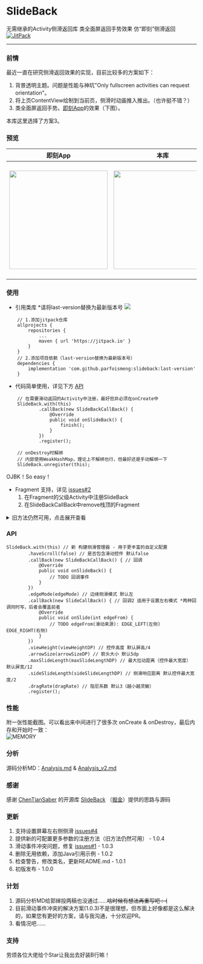 # SlideBack
无需继承的Activity侧滑返回库 类全面屏返回手势效果 仿“即刻”侧滑返回  [![JitPack](https://jitpack.io/v/ParfoisMeng/SlideBack.svg)](https://jitpack.io/#ParfoisMeng/SlideBack)

- - - - - 

### 前情
最近一直在研究侧滑返回效果的实现，目前比较多的方案如下：

1. 背景透明主题。问题是性能与神坑"Only fullscreen activities can request orientation"。
2. 将上页ContentView绘制到当前页，侧滑时动画推入推出。（也许挺不错？）
3. 类全面屏返回手势。[即刻App](https://www.ruguoapp.com/)的效果（下图）。

本库这里选择了方案3。

### 预览
| 即刻App | 本库 | Demo下载 |
| :---: | :---: | :---: |
| <img src="https://github.com/ParfoisMeng/SlideBack/raw/master/screenshot/jike.gif" width="260px"/> | <img src="https://github.com/ParfoisMeng/SlideBack/raw/master/screenshot/mine.gif" width="260px"/> | <img src="https://github.com/ParfoisMeng/SlideBack/raw/master/demo/demo_qr.gif" width="260px"/><br><br>[Demo下载](https://raw.githubusercontent.com/ParfoisMeng/SlideBack/master/demo/demo.apk) |

### 使用
 - 引用类库 *请将last-version替换为最新版本号 [![](https://jitpack.io/v/ParfoisMeng/SlideBack.svg)](https://jitpack.io/#ParfoisMeng/SlideBack)
```
    // 1.添加jitpack仓库
    allprojects {
        repositories {
            ...
            maven { url 'https://jitpack.io' }
        }
    }
    // 2.添加项目依赖（last-version替换为最新版本号）
    dependencies {
        implementation 'com.github.parfoismeng:slideback:last-version'
    }
```

- 代码简单使用，详见下方 [API](#API)
```
    // 在需要滑动返回的Activity中注册，最好但非必须在onCreate中
    SlideBack.with(this)
            .callBack(new SlideBackCallBack() {
                @Override
                public void onSlideBack() {
                    finish();
                }
            })
            .register();

    // onDestroy时解绑
    // 内部使用WeakHashMap，理论上不解绑也行，但最好还是手动解绑一下
    SlideBack.unregister(this);
```

OJBK！So easy！

- Fragment 支持，详见 [issues#2](https://github.com/ParfoisMeng/SlideBack/issues/2)
  1. 在Fragment的父级Activity中注册SlideBack
  2. 在SlideBackCallBack中remove栈顶的Fragment

<details>
<summary>旧方法仍然可用，点击展开查看</summary>

```
// Kotlin
class SecondActivity : AppCompatActivity() {
    override fun onCreate(savedInstanceState: Bundle?) {
        super.onCreate(savedInstanceState)
        // 在需要滑动返回的Activity中注册
        SlideBack.register(this) {
            Toast.makeText(this, "SlideBack", Toast.LENGTH_SHORT).show()
        }
    }

    override fun onDestroy() {
        super.onDestroy()
        // onDestroy时记得解绑
        // 内部使用WeakHashMap，理论上不解绑也行，但最好还是手动解绑一下
        SlideBack.unregister(this)
    }
}

// Java
public class SecondActivity extends AppCompatActivity {
    @Override
    protected void onCreate(@Nullable Bundle savedInstanceState) {
        super.onCreate(savedInstanceState);
        // 在需要滑动返回的Activity中注册
        SlideBack.register(this, new SlideBackCallBack() {
            @Override
            public void onSlideBack() {
                Toast.makeText(SecondActivity.this, "SlideBack", Toast.LENGTH_SHORT).show();
            }
        });
    }

    @Override
    protected void onDestroy() {
        super.onDestroy();
        // onDestroy时记得解绑
        // 内部使用WeakHashMap，理论上不解绑也行，但最好还是手动解绑一下
        SlideBack.unregister(this);
    }
}

// 如果需要在有可滑动View(RecycleView/ScrollView等)的Activity中使用，请使用此注册方法。
// haveScroll：页面是否有滑动
SlideBack.register(Activity activity, boolean haveScroll, SlideBackCallBack callBack)
```
</details>

### API
```
SlideBack.with(this) // 新 构建侧滑管理器 - 用于更丰富的自定义配置
        .haveScroll(false) // 是否包含滑动控件 默认false
        .callBack(new SlideBackCallBack() { // 回调
            @Override
            public void onSlideBack() {
                // TODO 回调事件
            }
        })
        .edgeMode(edgeMode) // 边缘侧滑模式 默认左
        .callBack(new SlideCallBack() { // 回调2 适用于设置左右模式 *两种回调同时写，后者会覆盖前者
            @Override
            public void onSlide(int edgeFrom) {
                // TODO edgeFrom(滑动来源): EDGE_LEFT(左侧) EDGE_RIGHT(右侧)
            }
        })
        .viewHeight(viewHeightDP) // 控件高度 默认屏高/4
        .arrowSize(arrowSizeDP) // 箭头大小 默认5dp
        .maxSlideLength(maxSlideLengthDP) // 最大拉动距离（控件最大宽度） 默认屏宽/12
        .sideSlideLength(sideSlideLengthDP) // 侧滑响应距离 默认控件最大宽度/2
        .dragRate(dragRate) // 阻尼系数 默认3（越小越灵敏）
        .register();
```

### 性能
附一张性能截图。可以看出来中间进行了很多次 onCreate & onDestroy，最后内存和开始时一致：<br>
![
MEMORY](https://github.com/ParfoisMeng/SlideBack/raw/master/screenshot/memory.png)

### 分析
源码分析MD：[Analysis.md](https://github.com/ParfoisMeng/SlideBack/blob/master/Analysis.md) & [Analysis_v2.md](https://github.com/ParfoisMeng/SlideBack/blob/master/Analysis_v2.md)

### 感谢
感谢 [ChenTianSaber](https://github.com/ChenTianSaber)  的开源库 [SlideBack](https://github.com/ChenTianSaber/SlideBack) （[掘金](https://juejin.im/post/5b7a837cf265da432f653617)）提供的思路与源码

### 更新
1. 支持设置屏幕左右侧侧滑 [issues#4](https://github.com/ParfoisMeng/SlideBack/issues/4)
2. 提供新的可配置更多参数的注册方法（旧方法仍然可用） - 1.0.4
3. 滑动事件冲突问题，修复 [issues#1](https://github.com/ParfoisMeng/SlideBack/issues/1) - 1.0.3
4. 删除无用依赖，添加Java引用示例 - 1.0.2
5. 检查警告，修改类名，更新README.md - 1.0.1
6. 初版发布 - 1.0.0

### 计划
1. 源码分析MD给郭婶投两稿也没通过……<del>啥时候有想法再重写吧 :-(</del>
2. 目前滑动事件冲突的解决方案(1.0.3)不是很理想，但市面上好像都是这么解决的，如果您有更好的方案，请与我沟通，十分欢迎PR。
3. 看情况吧......

### 支持
劳烦各位大佬给个Star让我出去好装B行嘛！
